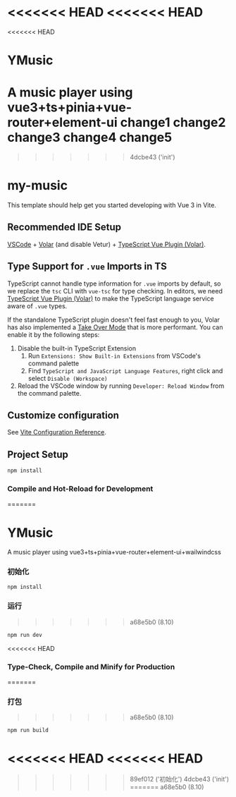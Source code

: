 <<<<<<< HEAD
<<<<<<< HEAD
=======
<<<<<<< HEAD
# YMusic
A music player using vue3+ts+pinia+vue-router+element-ui
change1
change2
change3
change4
change5
=======
>>>>>>> 4dcbe43 ('init')
# my-music

This template should help get you started developing with Vue 3 in Vite.

## Recommended IDE Setup

[VSCode](https://code.visualstudio.com/) + [Volar](https://marketplace.visualstudio.com/items?itemName=Vue.volar) (and disable Vetur) + [TypeScript Vue Plugin (Volar)](https://marketplace.visualstudio.com/items?itemName=Vue.vscode-typescript-vue-plugin).

## Type Support for `.vue` Imports in TS

TypeScript cannot handle type information for `.vue` imports by default, so we replace the `tsc` CLI with `vue-tsc` for type checking. In editors, we need [TypeScript Vue Plugin (Volar)](https://marketplace.visualstudio.com/items?itemName=Vue.vscode-typescript-vue-plugin) to make the TypeScript language service aware of `.vue` types.

If the standalone TypeScript plugin doesn't feel fast enough to you, Volar has also implemented a [Take Over Mode](https://github.com/johnsoncodehk/volar/discussions/471#discussioncomment-1361669) that is more performant. You can enable it by the following steps:

1. Disable the built-in TypeScript Extension
    1) Run `Extensions: Show Built-in Extensions` from VSCode's command palette
    2) Find `TypeScript and JavaScript Language Features`, right click and select `Disable (Workspace)`
2. Reload the VSCode window by running `Developer: Reload Window` from the command palette.

## Customize configuration

See [Vite Configuration Reference](https://vitejs.dev/config/).

## Project Setup

```sh
npm install
```

### Compile and Hot-Reload for Development
=======

# YMusic
A music player using vue3+ts+pinia+vue-router+element-ui+wailwindcss

### 初始化

```sh 
npm install
```

### 运行
>>>>>>> a68e5b0 (8.10)

```sh
npm run dev
```

<<<<<<< HEAD
### Type-Check, Compile and Minify for Production
=======
### 打包
>>>>>>> a68e5b0 (8.10)

```sh
npm run build
```
<<<<<<< HEAD
<<<<<<< HEAD
=======
>>>>>>> 89ef012 ('初始化')
>>>>>>> 4dcbe43 ('init')
=======
>>>>>>> a68e5b0 (8.10)
